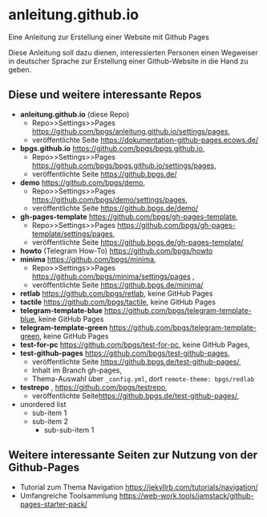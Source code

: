 # anleitung.github.io

Eine Anleitung zur Erstellung einer Website mit Github Pages

Diese Anleitung soll dazu dienen, interessierten Personen einen Wegweiser in deutscher Sprache zur Erstellung einer Github-Website in die Hand zu geben.

## Diese und weitere interessante Repos

* **anleitung.github.io** (diese Repo)
	* Repo>>Settings>>Pages <https://github.com/bpgs/anleitung.github.io/settings/pages>,
	* veröffentlichte Seite <https://dokumentation-github-pages.ecows.de/>
* **bpgs.github.io** <https://github.com/bpgs/bpgs.github.io>, 
	* Repo>>Settings>>Pages <https://github.com/bpgs/bpgs.github.io/settings/pages>, 
	* veröffentlichte Seite <https://github.bpgs.de/>
* **demo** <https://github.com/bpgs/demo>, 
	* Repo>>Settings>>Pages <https://github.com/bpgs/demo/settings/pages>, 
	* veröffentlichte Seite <https://github.bpgs.de/demo/>
* **gh-pages-template** <https://github.com/bpgs/gh-pages-template>, 
	* Repo>>Settings>>Pages <https://github.com/bpgs/gh-pages-template/settings/pages>,  
	* veröffentlichte Seite <https://github.bpgs.de/gh-pages-template/>
* **howto** (Telegram How-To) <https://github.com/bpgs/howto>
* **minima** <https://github.com/bpgs/minima>,  
	* Repo>>Settings>>Pages <https://github.com/bpgs/minima/settings/pages> ,  
	* veröffentlichte Seite <https://github.bpgs.de/minima/>
* **retlab** <https://github.com/bpgs/retlab>, keine GitHub Pages
* **tactile** <https://github.com/bpgs/tactile>, keine GitHub Pages
* **telegram-template-blue** <https://github.com/bpgs/telegram-template-blue>, keine GitHub Pages
* **telegram-template-green** <https://github.com/bpgs/telegram-template-green>, keine GitHub Pages
* **test-for-pc** <https://github.com/bpgs/test-for-pc>, keine GitHub Pages, 
* **test-github-pages** <https://github.com/bpgs/test-github-pages>,  
	* veröffentlichte Seite <https://github.bpgs.de/test-github-pages/>, 
	* Inhalt im Branch gh-pages, 
	* Thema-Auswahl über `_config.yml`, dort `remote-theme: bpgs/redlab`
* **testrepo** , <https://github.com/bpgs/testrepo>, 
	* veröffentlichte Seite<https://github.bpgs.de/test-github-pages/>, 
* unordered list 
	+ sub-item 1 
	+ sub-item 2 
		+ sub-sub-item 1
    


## Weitere interessante Seiten zur Nutzung von der Github-Pages

* Tutorial zum Thema Navigation <https://jekyllrb.com/tutorials/navigation/>
* Umfangreiche Toolsammlung <https://web-work.tools/jamstack/github-pages-starter-pack/>

